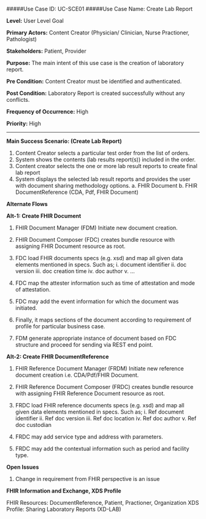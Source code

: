 #####Use Case ID: UC-SCE01
#####Use Case Name: Create Lab Report

**Level:**                     User Level Goal

**Primary Actors:**            Content Creator (Physician/ Clinician, Nurse Practioner, Pathologist) 

**Stakeholders:**              Patient, Provider

**Purpose:**                   The main intent of this use case is the creation of laboratory report.

**Pre Condition:**             Content Creator must be identified and authenticated.  

**Post Condition:**            Laboratory Report is created successfully without any conflicts.

**Frequency of Occurrence:**   High

**Priority:**                  High
__________________________________________________________
**Main Success Scenario: (Create Lab Report)**

1.	Content Creator selects a particular test order from the list of orders.
2.	System shows the contents (lab results report(s)) included in the order.
3.	Content creator selects the one or more lab result reports to create final lab report
4.	System displays the selected lab result reports and provides the user with document sharing methodology options. 
  a.	FHIR Document
  b.	FHIR DocumentReference (CDA, Pdf, FHIR Document)

**Alternate Flows** 

**Alt-1: Create FHIR Document**

1.	FHIR Document Manager (FDM) Initiate new document creation.
2.	FHIR Document Composer (FDC) creates bundle resource with assigning FHIR Document resource as root.
3.	FDC load FHIR documents specs (e.g. xsd) and map all given data elements mentioned in specs. Such as;
  i.	document identifier
 ii.	doc version
 iii.	doc creation time
 iv.	doc author
 v.	...

4.	FDC map the attester information such as time of attestation and mode of attestation.
5.	FDC may add the event information for which the document was initiated. 
6.	Finally, it maps sections of the document according to requirement of profile for particular business case.
7.	FDM generate appropriate instance of document based on FDC structure and proceed for sending via REST end point.


**Alt-2: Create FHIR DocumentReference**

1.	FHIR Reference Document Manager (FRDM) Initiate new reference document creation i.e. CDA/Pdf/FHIR Document.
2.	FHIR Reference Document Composer (FRDC) creates bundle resource with assigning FHIR Reference Document resource as root.
3.	FRDC load FHIR reference documents specs (e.g. xsd) and map all given data elements mentioned in specs. Such as;
 i.	Ref document identifier
 ii.	Ref doc version
 iii.	Ref doc location
 iv.	Ref doc author
 v.	Ref doc custodian

4.  FRDC may add service type and address with parameters.
5.	FRDC may add the contextual information such as period and facility type. 

**Open Issues**

1. Change in requirement from FHIR perspective is an issue

**FHIR Information and Exchange, XDS Profile**

FHIR Resources: DocumentReference, Patient, Practioner, Organization
XDS Profile: Sharing Laboratory Reports (XD-LAB)
